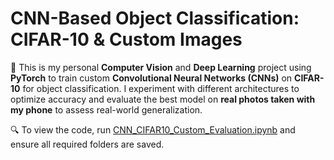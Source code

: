 # CNN-Based Object Classification: CIFAR-10 & Custom Images
🚀 This is my personal **Computer Vision** and **Deep Learning** project using **PyTorch** to train custom **Convolutional Neural Networks (CNNs)** on **CIFAR-10** for object classification. I experiment with different architectures to optimize accuracy and evaluate the best model on **real photos taken with my phone** to assess real-world generalization.

🔍 To view the code, run [CNN_CIFAR10_Custom_Evaluation.ipynb](https://github.com/Ksenia-Rydannykh/CNN-CIFAR10-custom-evaluation/blob/main/CNN_CIFAR10_Custom_Evaluation.ipynb) and ensure all required folders are saved.
